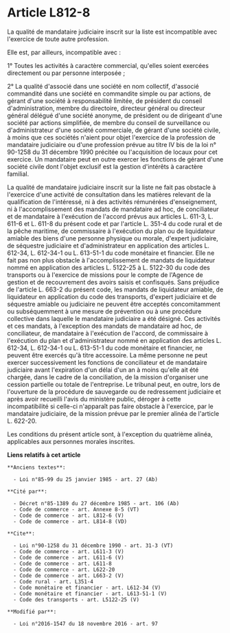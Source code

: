 # Article L812-8

La qualité de mandataire judiciaire inscrit sur la liste est incompatible avec l'exercice de toute autre profession. 

Elle est, par ailleurs, incompatible avec : 

1° Toutes les activités à caractère commercial, qu'elles soient exercées directement ou par personne interposée ; 

2° La qualité d'associé dans une société en nom collectif, d'associé commandité dans une société en commandite simple ou par
actions, de gérant d'une société à responsabilité limitée, de président du conseil d'administration, membre du directoire,
directeur général ou directeur général délégué d'une société anonyme, de président ou de dirigeant d'une société par actions
simplifiée, de membre du conseil de surveillance ou d'administrateur d'une société commerciale, de gérant d'une société
civile, à moins que ces sociétés n'aient pour objet l'exercice de la profession de mandataire judiciaire ou d'une profession
prévue au titre IV bis de la loi n° 90-1258 du 31 décembre 1990 précitée ou l'acquisition de locaux pour cet exercice. Un
mandataire peut en outre exercer les fonctions de gérant d'une société civile dont l'objet exclusif est la gestion d'intérêts
à caractère familial. 

La qualité de mandataire judiciaire inscrit sur la liste ne fait pas obstacle à l'exercice d'une activité de consultation
dans les matières relevant de la qualification de l'intéressé, ni à des activités rémunérées d'enseignement, ni à
l'accomplissement des mandats de mandataire ad hoc, de conciliateur et de mandataire à l'exécution de l'accord prévus aux
articles L. 611-3, L. 611-6 et L. 611-8 du présent code et par l'article L. 351-4 du code rural et de la pêche maritime, de
commissaire à l'exécution du plan ou de liquidateur amiable des biens d'une personne physique ou morale, d'expert judiciaire,
de séquestre judiciaire et d'administrateur en application des articles L. 612-34, L. 612-34-1 ou L. 613-51-1 du code
monétaire et financier. Elle ne fait pas non plus obstacle à l'accomplissement de mandats de liquidateur nommé en application
des articles L. 5122-25 à L. 5122-30 du code des transports ou à l'exercice de missions pour le compte de l'Agence de gestion
et de recouvrement des avoirs saisis et confisqués. Sans préjudice de l'article L. 663-2 du présent code, les mandats de
liquidateur amiable, de liquidateur en application du code des transports, d'expert judiciaire et de séquestre amiable ou
judiciaire ne peuvent être acceptés concomitamment ou subséquemment à une mesure de prévention ou à une procédure collective
dans laquelle le mandataire judiciaire a été désigné. Ces activités et ces mandats, à l'exception des mandats de mandataire
ad hoc, de conciliateur, de mandataire à l'exécution de l'accord, de commissaire à l'exécution du plan et d'administrateur
nommé en application des articles L. 612-34, L. 612-34-1 ou L. 613-51-1 du code monétaire et financier, ne peuvent être
exercés qu'à titre accessoire. La même personne ne peut exercer successivement les fonctions de conciliateur et de mandataire
judiciaire avant l'expiration d'un délai d'un an à moins qu'elle ait été chargée, dans le cadre de la conciliation, de la
mission d'organiser une cession partielle ou totale de l'entreprise. Le tribunal peut, en outre, lors de l'ouverture de la
procédure de sauvegarde ou de redressement judiciaire et après avoir recueilli l'avis du ministère public, déroger à cette
incompatibilité si celle-ci n'apparaît pas faire obstacle à l'exercice, par le mandataire judiciaire, de la mission prévue
par le premier alinéa de l'article L. 622-20. 

Les conditions du présent article sont, à l'exception du quatrième alinéa, applicables aux personnes morales inscrites.

**Liens relatifs à cet article**

	**Anciens textes**:

	  - Loi n°85-99 du 25 janvier 1985 - art. 27 (Ab)

	**Cité par**:

	  - Décret n°85-1389 du 27 décembre 1985 - art. 106 (Ab)
	  - Code de commerce - art. Annexe 8-5 (VT)
	  - Code de commerce - art. L812-6 (V)
	  - Code de commerce - art. L814-8 (VD)

	**Cite**:

	  - Loi n°90-1258 du 31 décembre 1990 - art. 31-3 (VT)
	  - Code de commerce - art. L611-3 (V)
	  - Code de commerce - art. L611-6 (V)
	  - Code de commerce - art. L611-8
	  - Code de commerce - art. L622-20
	  - Code de commerce - art. L663-2 (V)
	  - Code rural - art. L351-4
	  - Code monétaire et financier - art. L612-34 (V)
	  - Code monétaire et financier - art. L613-51-1 (V)
	  - Code des transports - art. L5122-25 (V)

	**Modifié par**:

	  - Loi n°2016-1547 du 18 novembre 2016 - art. 97
